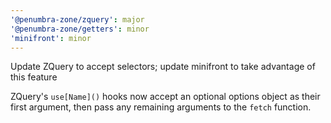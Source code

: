 ```yaml
---
'@penumbra-zone/zquery': major
'@penumbra-zone/getters': minor
'minifront': minor
---
```


Update ZQuery to accept selectors; update minifront to take advantage of this feature

ZQuery's `use[Name]()` hooks now accept an optional options object as their first argument, then pass any remaining arguments to the `fetch` function.
